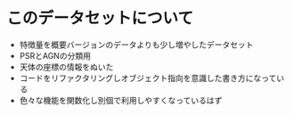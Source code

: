 # このデータセットについて

- 特徴量を概要バージョンのデータよりも少し増やしたデータセット
- PSRとAGNの分類用
- 天体の座標の情報をぬいた
- コードをリファクタリングしオブジェクト指向を意識した書き方になっている
- 色々な機能を関数化し別個で利用しやすくなっているはず
